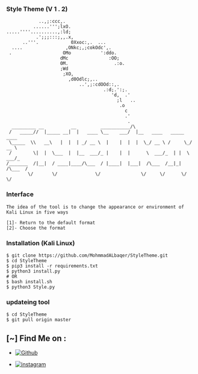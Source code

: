 ### Style Theme (V 1 . 2)
```
            ..,;:ccc,.                              
          ......''';lxO.                            
.....''''..........,:ld;                            
           .';;;:::;,,.x,                           
      ..'''.            0Xxoc:,.  ...               
  ....                ,ONkc;,;cokOdc',.             
 .                   OMo           ':ddo.           
                    dMc               :OO;
                    0M.                 .:o.
                    ;Wd
                     ;XO,                       
                       ,d0Odlc;,..              
                           ..',;:cdOOd::,.
                                    .:d;.':;.
                                       'd,  .'
                                         ;l   ..
                                          .o
                                            c
                                            .'
                                             .
  _________ __          __         ___________/\
 /   _____//  |_____ __|  |   ____ \__    ___/  |__   ____   _____   ____
 \_____  \\   __\   |  |  | _/ __ \  |    |  |  |  \_/ __ \ /     \_/ __ \
 /        \|  |  \___  |  |__  ___/_ |    |  |      \  ___/_  | |  \  ___/_
/_______  /|__|  / ____|____/\___  / |____|  |___|  /\___  /__|_|  /\___  /
        \/       \/              \/               \/     \/      \/     \/
```






### Interface 

```
The idea of the tool is to change the appearance or environment of Kali Linux in five ways

[1]- Return to the default format
[2]- Choose the format
```




### Installation (Kali Linux)

```
$ git clone https://github.com/MohmmadALbaqer/StyleTheme.git
$ cd StyleTheme
$ pip3 install -r requirements.txt
$ python3 install.py
# OR
$ bash install.sh
$ python3 Style.py

```




### updateing tool
```
$ cd StyleTheme
$ git pull origin master

```



## [~] Find Me on :

- [![Github](https://img.shields.io/badge/Github-MohnnadALbaqer-green?style=for-the-badge&logo=github)](https://github.com/MohmmadALbaqer)


- [![instagram](https://img.shields.io/badge/Instagram-r94xs-green?style=for-the-badge&logo=instagram)](https://instagram.com/r94xs)

